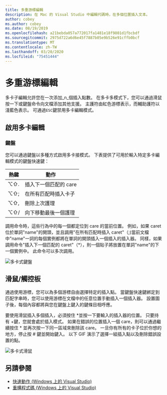 ```yaml
---
title: 多重游標編輯
description: 在 Mac 的 Visual Studio 中編輯代碼時，在多個位置插入文本。
author: cobey
ms.author: cobey
ms.date: 08/19/2019
ms.openlocfilehash: a21bebda057a772017fa1481e18f9801d1fbcbdf
ms.sourcegitcommit: 2975d722a6d6e45f7887b05e9b526e91cffb0bcf
ms.translationtype: MT
ms.contentlocale: zh-TW
ms.lasthandoff: 03/20/2020
ms.locfileid: "75451444"
---
```

# <a name="multi-caret-editing"></a>多重游標編輯

多卡子編輯允許您在一次添加_n_個插入點數。 在多卡多模式下，您可以通過滑鼠按一下或鍵盤命令向文檔添加其他支援。 主護符由紅色游標表示，而輔助護符以淺藍色表示。 可通過`ESC`鍵禁用多卡編輯模式。

## <a name="enabling-multi-caret-editing"></a>啟用多卡編輯

### <a name="keyboard"></a>鍵盤

您可以通過鍵盤以多種方式啟用多卡接模式。 下表提供了可用於輸入特定多卡編輯模式的鍵盤快速鍵：

| 熱鍵  | 動作                        | 
|---------| ------------------------------|
|  ⌥⇧.   | 插入下一個匹配的 care    | 
|  ⌥⇧;   | 在所有匹配時插入卡子 | 
|  ⌥⇧,   | 刪除上次護理             | 
|  ⌥⇧/   | 向下移動最後一個護理          | 

調用命令時，這些行為中的每一個都定位到 care 的當前位置。 例如，如果 caret 位於單詞"name"的開頭，並且調用"在所有匹配時插入 caret"（;)當前文檔中"name"一詞的每個實例都將在單詞的開頭插入一個插入的插入器。 同樣，如果調用命令"插入下一個匹配的 caret"（*），則一個貼子將放置在單詞"name"的下一個實例中。 此命令可以多次調用。

![多卡式鍵盤](media/multi-caret-keyboard.gif)

## <a name="mousetouchpad"></a>滑鼠/觸控板

通過使用游標，您可以為多個游標自由選擇特定的插入點。 當鍵盤快速鍵綁定到匹配字串時，您可以使用游標在文檔中的任意位置手動插入一個插入器。 設置圖子後，每個內容都將與您在鍵盤上鍵入的鍵條目相呼應。

要使用滑鼠插入多個插入，必須按住 *並按一下要輸入的插入器的位置。 只要持有 +鍵，您就會處於插入模式。 如果在錯誤的位置插入一個 care，則可以通過繼續按住 * 並再次按一下同一區域來刪除該 care。 一旦你有所有的卡子位於你想的地方，停止按 # 鍵並開始鍵入。 以下 GIF 演示了選擇一組插入點以及刪除錯誤設置的點。

![多卡式滑鼠](media/multi-caret-mouse.gif)

## <a name="see-also"></a>另請參閱

- [快速動作 (Windows 上的 Visual Studio)](/visualstudio/ide/quick-actions)
- [重構程式碼 (Windows 上的 Visual Studio)](/visualstudio/ide/refactoring-in-visual-studio)

